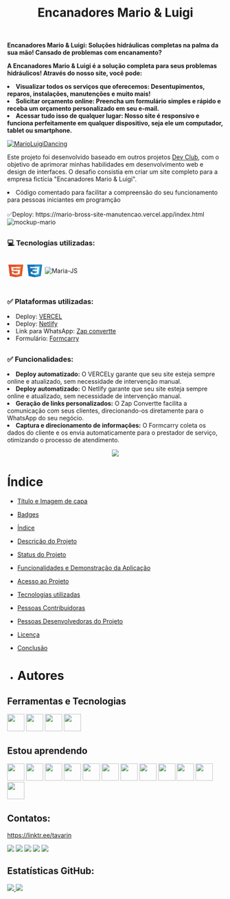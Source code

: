 <h1 align="center"> Encanadores Mario & Luigi </h1> <br>

<p><b> Encanadores Mario & Luigi: Soluções hidráulicas completas na palma da sua mão!
Cansado de problemas com encanamento?

A Encanadores Mario & Luigi é a solução completa para seus problemas hidráulicos! Através do nosso site, você pode:

<li> Visualizar todos os serviços que oferecemos: Desentupimentos, reparos, instalações, manutenções e muito mais!</li> 
<li> Solicitar orçamento online: Preencha um formulário simples e rápido e receba um orçamento personalizado em seu e-mail.</li> 
<li> Acessar tudo isso de qualquer lugar: Nosso site é responsivo e funciona perfeitamente em qualquer dispositivo, seja ele um computador, tablet ou smartphone.</li> </b></p> 
<a href="https://emoji.gg/emoji/8210-marioluigidancing"><img src="https://cdn3.emoji.gg/emojis/8210-marioluigidancing.gif" width="64px" height="64px" alt="MarioLuigiDancing"></a> <br>

<p>   
  Este projeto foi desenvolvido baseado em outros projetos <a href="https://rodolfomori.com.br/devclub" > Dev Club</a>, com o objetivo de aprimorar minhas habilidades em desenvolvimento web e design de interfaces. O desafio consistia em criar um site completo para a empresa fictícia "Encanadores Mario & Luigi".
</p>
<li> Código comentado para facilitar a compreensão do seu funcionamento para pessoas iniciantes em programção</li> <br>
✅Deploy: https://mario-bross-site-manutencao.vercel.app/index.html <br>

<img src="https://github.com/DDKALEB/MarioBross-site-Manutencao" alt=mockup-mario>

##
### 💻 Tecnologias utilizadas:
<div style="display: inline_block"><br>
<img align="center" alt="Maria-HTML" height="30" width="40" src="https://raw.githubusercontent.com/devicons/devicon/master/icons/html5/html5-original.svg">
<img align="center" alt="Maria-CSS" height="30" width="40" src="https://raw.githubusercontent.com/devicons/devicon/master/icons/css3/css3-original.svg" >
<img align="center" alt="Maria-JS" height="30" width="40"src="https://raw.githubusercontent.com/mleilane/skill-icons/af89bcc5e478013caaa514c31a3789f25e818193/icons/JavaScript.svg">
</div>
<br>

##
### ✅ Plataformas utilizadas:
<li> Deploy: <a href="https://www.vercel.com/"> VERCEL </a> </li>
<li> Deploy: <a href="https://www.netlify.com/"> Netlify </a> </li>
<li> Link para WhatsApp: <a href="https://zap.convertte.com.br/gerador-link-whatsapp/"> Zap convertte </a> </li>
<li> Formulário:  <a href="https://formcarry.com/">Formcarry </a> </li>

##
### ✅ Funcionalidades:
<li> <strong>Deploy automatizado:</strong> O VERCELy garante que seu site esteja sempre online e atualizado, sem necessidade de intervenção manual. </li>
<li> <strong>Deploy automatizado:</strong> O Netlify garante que seu site esteja sempre online e atualizado, sem necessidade de intervenção manual. </li>
<li> <strong>Geração de links personalizados:</strong> O Zap Convertte facilita a comunicação com seus clientes, direcionando-os diretamente para o WhatsApp do seu negócio. </li>
<li> <strong>Captura e direcionamento de informações:</strong> O Formcarry coleta os dados do cliente e os envia automaticamente para o prestador de serviço, otimizando o processo de atendimento. </li>

<p align="center">
<img loading="lazy" src="http://img.shields.io/static/v1?label=STATUS&message=FINALIZADO&color=GREEN&style=for-the-badge"/>
</p>

# Índice 

* [Título e Imagem de capa](#Título-e-Imagem-de-capa)
* [Badges](#badges)
* [Índice](#índice)
* [Descrição do Projeto](#descrição-do-projeto)
* [Status do Projeto](#status-do-Projeto)
* [Funcionalidades e Demonstração da Aplicação](#funcionalidades-e-demonstração-da-aplicação)
* [Acesso ao Projeto](#acesso-ao-projeto)
* [Tecnologias utilizadas](#tecnologias-utilizadas)
* [Pessoas Contribuidoras](#pessoas-contribuidoras)
* [Pessoas Desenvolvedoras do Projeto](#pessoas-desenvolvedoras)
* [Licença](#licença)
* [Conclusão](#conclusão)

* # Autores

## Ferramentas e Tecnologias

<img loading="lazy" src="https://cdn.jsdelivr.net/gh/devicons/devicon/icons/git/git-original.svg" width="40" height="40"/> <img src="https://cdn.jsdelivr.net/gh/devicons/devicon/icons/csharp/csharp-original.svg" width="40" height="40"/>
            <img src="https://cdn.jsdelivr.net/gh/devicons/devicon/icons/trello/trello-plain.svg"  width="40" height="40"/> 
            <img src="https://cdn.jsdelivr.net/gh/devicons/devicon/icons/vscode/vscode-original.svg" width="40" height="40"/>
          
          
          
## Estou aprendendo

<img loading="lazy" src="https://cdn.jsdelivr.net/gh/devicons/devicon/icons/java/java-original.svg" width="40" height="40"/> <img loading="lazy" src="https://cdn.jsdelivr.net/gh/devicons/devicon/icons/linux/linux-original.svg" width="40" height="40"/> <img loading="lazy" src="https://cdn.jsdelivr.net/gh/devicons/devicon/icons/html5/html5-original.svg" width="40" height="40"/> <img loading="lazy" src="https://cdn.jsdelivr.net/gh/devicons/devicon/icons/css3/css3-original.svg" width="40" height="40"/> <img loading="lazy" src="https://cdn.jsdelivr.net/gh/devicons/devicon/icons/javascript/javascript-original.svg" width="40" height="40"/> <img loading="lazy" src="https://cdn.jsdelivr.net/gh/devicons/devicon/icons/python/python-original.svg" width="40" height="40"/> 
            <img src="https://cdn.jsdelivr.net/gh/devicons/devicon/icons/mysql/mysql-original-wordmark.svg" width="40" height="40"/> 
            <img src="https://cdn.jsdelivr.net/gh/devicons/devicon/icons/r/r-original.svg" width="40" height="40"/> <img src="https://cdn.jsdelivr.net/gh/devicons/devicon/icons/postgresql/postgresql-original.svg" width="40" height="40"/> 
            <img src="https://cdn.jsdelivr.net/gh/devicons/devicon/icons/pandas/pandas-original-wordmark.svg" width="40" height="40"/> 
            <img src="https://cdn.jsdelivr.net/gh/devicons/devicon/icons/numpy/numpy-original-wordmark.svg"  width="40" height="40"/> 
            <img src="https://cdn.jsdelivr.net/gh/devicons/devicon/icons/docker/docker-original-wordmark.svg" width="40" height="40"/>
                    
          
        

## Contatos:

https://linktr.ee/tavarin

<div>
<a href="https://www.youtube.com/seu-canal-youtube-aqui" target="_blank"><img loading="lazy" src="https://img.shields.io/badge/YouTube-FF0000?style=for-the-badge&logo=youtube&logoColor=white" target="_blank"></a>
<a href="https://instagram.com/seu-usuário-instagram-aqui" target="_blank"><img loading="lazy" src="https://img.shields.io/badge/-Instagram-%23E4405F?style=for-the-badge&logo=instagram&logoColor=white" target="_blank"></a>
<a href="https://www.twitch.tv/seu-usuário-aqui" target="_blank"><img loading="lazy" src="https://img.shields.io/badge/Twitch-9146FF?style=for-the-badge&logo=twitch&logoColor=white" target="_blank"></a>
<a href = "mailto:contato@seu-usuário-aqui"><img loading="lazy" src="https://img.shields.io/badge/Gmail-D14836?style=for-the-badge&logo=gmail&logoColor=white" target="_blank"></a>
<a href="https://www.linkedin.com/in/seu-usuário-linkedln-aqui" target="_blank"><img loading="lazy" src="https://img.shields.io/badge/-LinkedIn-%230077B5?style=for-the-badge&logo=linkedin&logoColor=white" target="_blank"></a>   
</div>


## Estatísticas GitHub:

<div>
<a href="https://github.com/ddkaleb">
<img loading="lazy" height="180em" src="https://github-readme-stats.vercel.app/api/top-langs/?username=ddkaleb&layout=compact&langs_count=7&theme=dracula"/>
<img loading="lazy" height="180em" src="https://github-readme-stats.vercel.app/api?username=ddkaleb&show_icons=true&theme=dracula&include_all_commits=true&count_private=true"/>
</div>  
